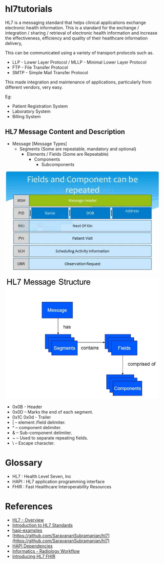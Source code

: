 # hl7tutorials
HL7 is a messaging standard that helps clinical applications exchange electronic health information.
This is a standard for the exchange / integration / sharing / retrieval of electronic health information and increase the effectiveness, efficiency and quality of their healthcare information delivery,

This can be communicated using a variety of transport protocols such as.
*   LLP - Lower Layer Protocol / MLLP - Minimal Lower Layer Protocol 
*   FTP - File Transfer Protocol
*   SMTP - Simple Mail Transfer Protocol

This made integration and maintenance of applications, particularly from different vendors, very easy.
 
 Eg: 
 *  Patient Registration System
 *  Laboratory System
 *  Billing System
 
 ## HL7 Message Content and Description 
 
* Message [Message Types]
  * Segments (Some are repeatable, mandatory and optional)
     * Elements / Fields (Some are Repeatable)
       * Components
         * Subcomponents

![HL7 Image](img/hl7_message_structure.jpg)
  
  
  ![HL7 Image](img/hl7_message_structure_1.jpg)
   
 * 0x0B - Header             
 * 0x0D – Marks the end of each segment.
 * 0x1C 0x0d - Trailer
 * | – element /field delimiter.
 * ^ – component delimiter.
 * & – Sub-component delimiter.
 * ~ – Used to separate repeating fields.
 * \ – Escape character.
 
# Glossary
 
*   HL7 : Health Level Seven, Inc
*   HAPI : HL7 application programming interface
*   FHIR : Fast Healthcare Interoperability Resources 

# References

*   [HL7 - Overview](https://saravanansubramanian.com/hl7tutorials)
*   [Introduction to HL7 Standards](https://www.hl7.org/implement/standards/)
*   [hapi-examples](https://github.com/hapifhir/hapi-hl7v2/tree/master/hapi-examples)
*   [https://github.com/SaravananSubramanian/hl7](https://github.com/SaravananSubramanian/hl7)
*   [HAPI Dependencies](https://hapifhir.github.io/hapi-hl7v2/getting_started.html)  
*   [Informatics - Radiology Workflow](https://www.youtube.com/watch?v=czApoO5N9K8) 
*   [Introducing HL7 FHIR](https://www.hl7.org/fhir/summary.html)